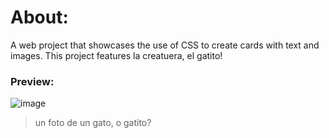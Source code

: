 # About:

A web project that showcases the use of CSS to create cards with text and images. This project features la creatuera, el gatito!

### Preview:

![image](https://github.com/user-attachments/assets/d09fab5a-cd4b-464f-9ef5-df5e1f4c5616)
> un foto de un gato, o gatito?
